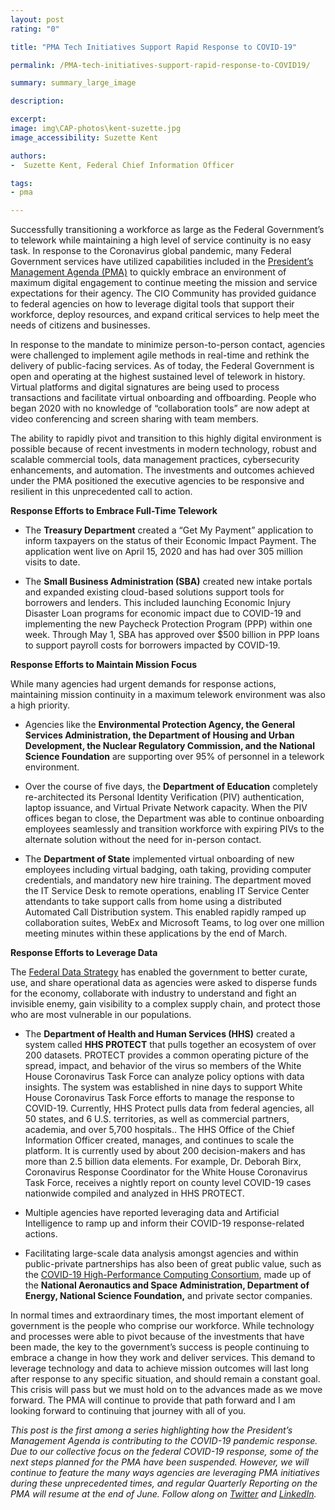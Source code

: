```yaml
---
layout: post
rating: "0"

title: "PMA Tech Initiatives Support Rapid Response to COVID-19"

permalink: /PMA-tech-initiatives-support-rapid-response-to-COVID19/

summary: summary_large_image

description:

excerpt:
image: img\CAP-photos\kent-suzette.jpg
image_accessibility: Suzette Kent

authors:
-  Suzette Kent, Federal Chief Information Officer

tags:
- pma

---
```


Successfully transitioning a workforce as large as the Federal Government’s to telework while maintaining a high level of service continuity is no easy task. In response to the Coronavirus global pandemic, many Federal Government services have utilized capabilities included in the [President’s Management Agenda (PMA)](https://www.performance.gov/PMA/PMA.html) to quickly embrace an environment of maximum digital engagement to continue meeting the mission and service expectations for their agency. The CIO Community has provided guidance to federal agencies on how to leverage digital tools that support their workforce, deploy resources, and expand critical services to help meet the needs of citizens and businesses.  

In response to the mandate to minimize person-to-person contact, agencies were challenged to implement agile methods in real-time and rethink the delivery of public-facing services. As of today, the Federal Government is open and operating at the highest sustained level of telework in history. Virtual platforms and digital signatures are being used to process transactions and facilitate virtual onboarding and offboarding. People who began 2020 with no knowledge of “collaboration tools” are now adept at video conferencing and screen sharing with team members.

The ability to rapidly pivot and transition to this highly digital environment is possible because of recent investments in modern technology, robust and scalable commercial tools, data management practices, cybersecurity enhancements, and automation. The investments and outcomes achieved under the PMA positioned the executive agencies to be responsive and resilient in this unprecedented call to action.

**Response Efforts to Embrace Full-Time Telework**

- The **Treasury Department** created a “Get My Payment” application to inform taxpayers on the status of their Economic Impact Payment. The application went live on April 15, 2020 and has had over 305 million visits to date.

- The **Small Business Administration (SBA)** created new intake portals and expanded existing cloud-based solutions support tools for borrowers and lenders. This included launching Economic Injury Disaster Loan programs for economic impact due to COVID-19 and implementing the new Paycheck Protection Program (PPP) within one week. Through May 1, SBA has approved over $500 billion in PPP loans to support payroll costs for borrowers impacted by COVID-19.

**Response Efforts to Maintain Mission Focus**

While many agencies had urgent demands for response actions, maintaining mission continuity in a maximum telework environment was also a high priority.

- Agencies like the **Environmental Protection Agency, the General Services Administration, the Department of Housing and Urban Development, the Nuclear Regulatory Commission, and the National Science Foundation** are supporting over 95% of personnel in a telework environment.

- Over the course of five days, the **Department of Education** completely re-architected its Personal Identity Verification (PIV) authentication, laptop issuance, and Virtual Private Network capacity. When the PIV offices began to close, the Department was able to continue onboarding employees seamlessly and transition workforce with expiring PIVs to the alternate solution without the need for in-person contact.

- The **Department of State** implemented virtual onboarding of new employees including virtual badging, oath taking, providing computer credentials, and mandatory new hire training. The department moved the IT Service Desk to remote operations, enabling IT Service Center attendants to take support calls from home using a distributed Automated Call Distribution system. This enabled rapidly ramped up collaboration suites, WebEx and Microsoft Teams, to log over one million meeting minutes within these applications by the end of March.  


**Response Efforts to Leverage Data**

The [Federal Data Strategy](https://www.performance.gov/CAP/leveragingdata/) has enabled the government to better curate, use, and share operational data as agencies were asked to disperse funds for the economy, collaborate with industry to understand and fight an invisible enemy, gain visibility to a complex supply chain, and protect those who are most vulnerable in our populations.

- The **Department of Health and Human Services (HHS)** created a system called **HHS PROTECT** that pulls together an ecosystem of over 200 datasets. PROTECT provides a common operating picture of the spread, impact, and behavior of the virus so members of the White House Coronavirus Task Force can analyze policy options with data insights. The system was established in nine days to support White House Coronavirus Task Force efforts to manage the response to COVID-19. Currently, HHS Protect pulls data from federal agencies, all 50 states, and 6 U.S. territories, as well as commercial partners, academia, and over 5,700 hospitals.. The HHS Office of the Chief Information Officer created, manages, and continues to scale the platform. It is currently used by about 200 decision-makers and has more than 2.5 billion data elements. For example, Dr. Deborah Birx, Coronavirus Response Coordinator for the White House Coronavirus Task Force, receives a nightly report on county level COVID-19 cases nationwide compiled and analyzed in HHS PROTECT.

- Multiple agencies have reported leveraging data and Artificial Intelligence to ramp up and inform their COVID-19 response-related actions.

- Facilitating large-scale data analysis amongst agencies and within public-private partnerships has also been of great public value, such as the [COVID-19 High-Performance Computing Consortium](https://covid19-hpc-consortium.org/), made up of the **National Aeronautics and Space Administration, Department of Energy, National Science Foundation,** and private sector companies.

In normal times and extraordinary times, the most important element of government is the people who comprise our workforce. While technology and processes were able to pivot because of the investments that have been made, the key to the government’s success is people continuing to embrace a change in how they work and deliver services. This demand to leverage technology and data to achieve mission outcomes will last long after response to any specific situation, and should remain a constant goal. This crisis will pass but we must hold on to the advances made as we move forward. The PMA will continue to provide that path forward and I am looking forward to continuing that journey with all of you.

*This post is the first among a series highlighting how the President’s Management Agenda is contributing to the COVID-19 pandemic response. Due to our collective focus on the federal COVID-19 response, some of the next steps planned for the PMA have been suspended.  However, we will continue to feature the many ways agencies are leveraging PMA initiatives during these unprecedented times, and regular Quarterly Reporting on the PMA will resume at the end of June. Follow along on [Twitter](https://twitter.com/PerformanceGov) and [LinkedIn](https://www.linkedin.com/company/performance-gov/).*
